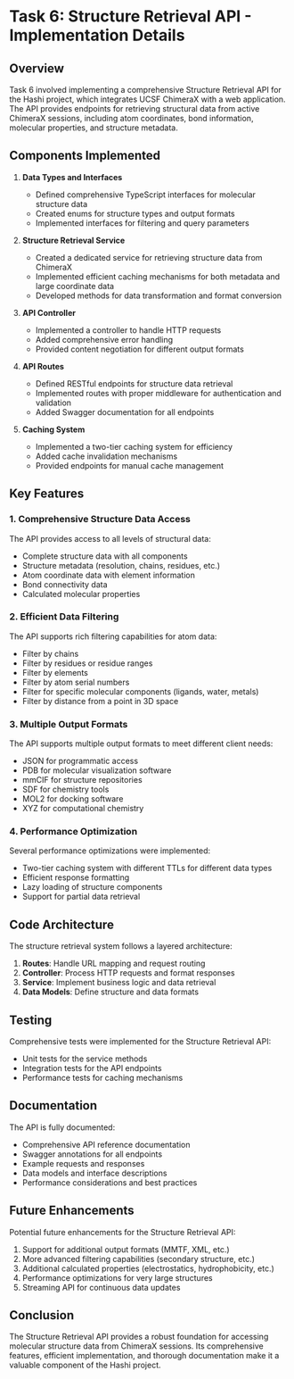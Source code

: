 # Task 6: Structure Retrieval API - Implementation Details

## Overview

Task 6 involved implementing a comprehensive Structure Retrieval API for the Hashi project, which integrates UCSF ChimeraX with a web application. The API provides endpoints for retrieving structural data from active ChimeraX sessions, including atom coordinates, bond information, molecular properties, and structure metadata.

## Components Implemented

1. **Data Types and Interfaces**
   - Defined comprehensive TypeScript interfaces for molecular structure data
   - Created enums for structure types and output formats
   - Implemented interfaces for filtering and query parameters

2. **Structure Retrieval Service**
   - Created a dedicated service for retrieving structure data from ChimeraX
   - Implemented efficient caching mechanisms for both metadata and large coordinate data
   - Developed methods for data transformation and format conversion

3. **API Controller**
   - Implemented a controller to handle HTTP requests
   - Added comprehensive error handling
   - Provided content negotiation for different output formats

4. **API Routes**
   - Defined RESTful endpoints for structure data retrieval
   - Implemented routes with proper middleware for authentication and validation
   - Added Swagger documentation for all endpoints

5. **Caching System**
   - Implemented a two-tier caching system for efficiency
   - Added cache invalidation mechanisms
   - Provided endpoints for manual cache management

## Key Features

### 1. Comprehensive Structure Data Access

The API provides access to all levels of structural data:

- Complete structure data with all components
- Structure metadata (resolution, chains, residues, etc.)
- Atom coordinate data with element information
- Bond connectivity data
- Calculated molecular properties

### 2. Efficient Data Filtering

The API supports rich filtering capabilities for atom data:

- Filter by chains
- Filter by residues or residue ranges
- Filter by elements
- Filter by atom serial numbers
- Filter for specific molecular components (ligands, water, metals)
- Filter by distance from a point in 3D space

### 3. Multiple Output Formats

The API supports multiple output formats to meet different client needs:

- JSON for programmatic access
- PDB for molecular visualization software
- mmCIF for structure repositories
- SDF for chemistry tools
- MOL2 for docking software
- XYZ for computational chemistry

### 4. Performance Optimization

Several performance optimizations were implemented:

- Two-tier caching system with different TTLs for different data types
- Efficient response formatting
- Lazy loading of structure components
- Support for partial data retrieval

## Code Architecture

The structure retrieval system follows a layered architecture:

1. **Routes**: Handle URL mapping and request routing
2. **Controller**: Process HTTP requests and format responses
3. **Service**: Implement business logic and data retrieval
4. **Data Models**: Define structure and data formats

## Testing

Comprehensive tests were implemented for the Structure Retrieval API:

- Unit tests for the service methods
- Integration tests for the API endpoints
- Performance tests for caching mechanisms

## Documentation

The API is fully documented:

- Comprehensive API reference documentation
- Swagger annotations for all endpoints
- Example requests and responses
- Data models and interface descriptions
- Performance considerations and best practices

## Future Enhancements

Potential future enhancements for the Structure Retrieval API:

1. Support for additional output formats (MMTF, XML, etc.)
2. More advanced filtering capabilities (secondary structure, etc.)
3. Additional calculated properties (electrostatics, hydrophobicity, etc.)
4. Performance optimizations for very large structures
5. Streaming API for continuous data updates

## Conclusion

The Structure Retrieval API provides a robust foundation for accessing molecular structure data from ChimeraX sessions. Its comprehensive features, efficient implementation, and thorough documentation make it a valuable component of the Hashi project.